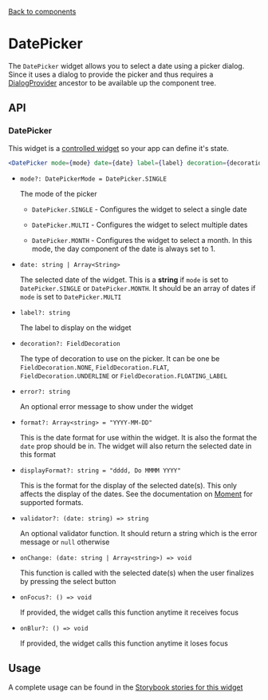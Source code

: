 [Back to components](../README.md)

# DatePicker

The `DatePicker` widget allows you to select a date using a picker dialog. Since it uses a dialog to 
provide the picker and thus requires a [DialogProvider](./dialog-provider.md) ancestor to be 
available up the component tree.

## API

### DatePicker

This widget is a [controlled widget](https://reactjs.org/docs/forms.html#controlled-components) so
your app can define it's state.

```jsx
<DatePicker mode={mode} date={date} label={label} decoration={decoration} error={error} format={format} displayFormat={displayFormat} validator={validator} onChange={onChange} onFocus={onFocus} onBlur={onBlur} />
```

-   `mode?: DatePickerMode = DatePicker.SINGLE`

    The mode of the picker
    
    -   `DatePicker.SINGLE` - Configures the widget to select a single date
    
    -   `DatePicker.MULTI` - Configures the widget to select multiple dates
    
    -   `DatePicker.MONTH` - Configures the widget to select a month. In this mode, the day
    component of the date is always set to 1.

-   `date: string | Array<String>`

    The selected date of the widget. This is a **string** if `mode` is set to `DatePicker.SINGLE` or
    `DatePicker.MONTH`. It should be an array of dates if `mode` is set to `DatePicker.MULTI`

-   `label?: string`

    The label to display on the widget

-   `decoration?: FieldDecoration`

    The type of decoration to use on the picker. It can be one be `FieldDecoration.NONE`,
    `FieldDecoration.FLAT`, `FieldDecoration.UNDERLINE` or `FieldDecoration.FLOATING_LABEL`
    
-   `error?: string`

    An optional error message to show under the widget

-   `format?: Array<string> = "YYYY-MM-DD"`

    This is the date format for use within the widget. It is also the format the `date` prop should
    be in. The widget will also return the selected date in this format

-   `displayFormat?: string = "dddd, Do MMMM YYYY"`

    This is the format for the display of the selected date(s). This only affects the display of the
    dates. See the documentation on [Moment](https://momentjs.com/docs/#/parsing/string-format/) 
    for supported formats.

-   `validator?: (date: string) => string`

    An optional validator function. It should return a string which is the error message or `null`
    otherwise

-   `onChange: (date: string | Array<string>) => void`

    This function is called with the selected date(s) when the user finalizes by pressing the select
    button
    
-   `onFocus?: () => void`

    If provided, the widget calls this function anytime it receives focus
    
-   `onBlur?: () => void`

    If provided, the widget calls this function anytime it loses focus

## Usage

A complete usage can be found in the [Storybook stories for this widget](../src/picker/date-picker/index.stories.tsx)
